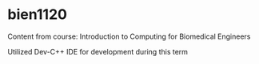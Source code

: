 # bien1120
Content from course: Introduction to Computing for Biomedical Engineers

Utilized Dev-C++ IDE for development during this term